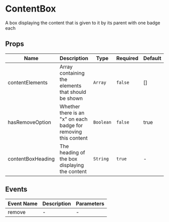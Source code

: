 # ContentBox

A box displaying the content that is given to it by its parent with one badge each

## Props

<!-- @vuese:ContentBox:props:start -->
|Name|Description|Type|Required|Default|
|---|---|---|---|---|
|contentElements|Array containing the elements that should be shown|`Array`|`false`|[]|
|hasRemoveOption|Whether there is an "x" on each badge for removing this content|`Boolean`|`false`|true|
|contentBoxHeading|The heading of the box displaying the content|`String`|`true`|-|

<!-- @vuese:ContentBox:props:end -->


## Events

<!-- @vuese:ContentBox:events:start -->
|Event Name|Description|Parameters|
|---|---|---|
|remove|-|-|

<!-- @vuese:ContentBox:events:end -->


